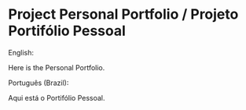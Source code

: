 # Project Personal Portfolio / Projeto Portifólio Pessoal

English:

Here is the Personal Portfolio.

Português (Brazil):

Aqui está o Portifólio Pessoal.
